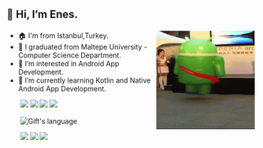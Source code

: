 ## 👋 Hi, I’m Enes.  <p> <img align="right" src="https://github.com/enesdurak/enesdurak/blob/main/dancing-mascot-android.gif" width="200" height="200" /> </p>

- 🏠 I'm from Istanbul,Turkey.
- :school: I graduated from Maltepe University - Computer Science Department.                                                                               
- 👀 I’m interested in Android App Development.
- 🌱 I’m currently learning Kotlin and Native Android App Development.

&nbsp;&nbsp;&nbsp;&nbsp;&nbsp;&nbsp;&nbsp;<img height=50 src="https://cdn.jsdelivr.net/gh/devicons/devicon/icons/android/android-original-wordmark.svg"/> <img height=50 src="https://cdn.jsdelivr.net/gh/devicons/devicon/icons/androidstudio/androidstudio-original-wordmark.svg"/> <img height=50 src="https://cdn.jsdelivr.net/gh/devicons/devicon/icons/kotlin/kotlin-original-wordmark.svg"/> <img height=50 src="https://cdn.jsdelivr.net/gh/devicons/devicon/icons/java/java-original-wordmark.svg"/>     

&nbsp;&nbsp;&nbsp;&nbsp;&nbsp;&nbsp;&nbsp;<img align="center" src="https://github-readme-stats.vercel.app/api/top-langs?username=menesdurak&langs_count=10&show_icons=true&locale=en&layout=compact&theme=light" alt="Gift's language" height="150px"  width="400px"/>

&nbsp;&nbsp;&nbsp;&nbsp;&nbsp;&nbsp;&nbsp;[![](https://img.shields.io/badge/linkedin-%230077B5.svg?style=for-the-badge&logo=linkedin)](https://www.linkedin.com/in/menesdurak/) [![](https://img.shields.io/badge/Medium-12100E?style=for-the-badge&logo=medium&logoColor=white)](https://medium.com/@menesdurak) [![](https://img.shields.io/badge/twitter-%230077B5.svg?style=for-the-badge&logo=twitter)](https://twitter.com/menesdurak)         
                            
